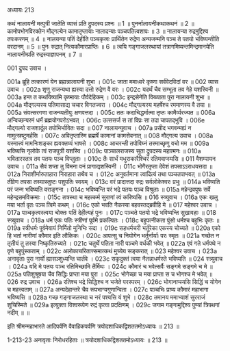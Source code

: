 अध्यायः 213

कथं नालायनी मत्पुत्री जातेति व्यासं प्रति द्रुपदस्य प्रश्नः ॥ 1 ॥ पुनर्नालायनीकथाकथनं ॥ 2 ॥ कामोपभोगविरक्तेन मौद्गल्येन कामातृप्तायाः नालादन्याः पञ्चपतित्वशापः ॥ 3 ॥ नालायन्या रुद्रमुद्दिश्य तपःकरणम् ॥ 4 ॥ नालयन्या पतिं देहीति पञ्चकृत्वः प्रार्थितेन रुद्रेण अन्यजन्मनि पञ्च ते पतयो भविष्यन्तीति वरदानम् ॥ 5 ॥ पुनः रुद्रात् नित्यकौमारप्राप्तिः ॥ 6 ॥ त्वयि गङ्गाजलस्थायां तत्रागमिष्यन्तमिन्द्रमानयेति नालायनीम्प्रति रुद्रस्याज्ञापनम् ॥ 7 ॥

001	द्रुपद उवाच ।

001a	ब्रूहि तत्कारणं येन ब्रह्मन्नालायनी शुभा ।
001c	जाता ममाध्वरे कृष्णा सर्ववेदविदां वर ॥
002	व्यास उवाच ।
002a	शृणु राजन्यथा ह्यस्या दत्तो रुद्रेण वै वरः ।
002c	यदर्थं चैव सम्भूता तव गेहे यशस्विनी ॥
003a	हन्त त कथयिष्यामि कृष्मायाः पौर्वदेहिकम् ।
003c	इन्द्रसेनेति विख्याता पुरा नालायनी शुभा ॥
004a	मौद्गल्यस्य पतिमासाद्य चचार विगतज्वरा ।
004c	मौद्गल्यस्य महर्षेश्च रममाणस्य वै तया ॥
005a	संवत्सरगणा राजन्व्यतीयुः क्षणवत्तदा ।
005c	ततः कदाचिद्धर्मात्मा तृप्तः कामैर्व्यरज्यत ॥
006a	अन्विच्छन्परमं धर्मं ब्रह्मयोगपरोऽभवत् ।
006c	उत्ससर्ज स तां विप्रः सा तदा चापतद्भुवि ।
006e	मौद्गल्यो राजशार्दूल तपोभिर्भावितः सदा ॥
007	नालायन्युवाच ।
007a	प्रसीद भगवन्मह्यं न मामुत्स्रष्टुमर्हसि ।
007c	अवितृप्तास्मि ब्रह्मर्षे कामानां कामसेवनात् ॥
008	मौद्गल्य उवाच ।
008a	यस्मात्त्वं मामनिःशङ्का ह्यवक्तव्यं भाषसे ।
008c	आचरन्ती तपोविघ्नं तस्माच्छृणु वचो मम ॥
009a	भविष्यसि नृलोके त्वं राजपुत्री यशस्वि ।
009c	पाञ्चालराजस्य सुता द्रुपदस्य महात्मनः ॥
010a	भवितारस्तत्र तव पतयः पञ्च विप्लुताः ।
010c	तैः सार्धं मधुराकारैश्चिरं रतिमवाप्स्यसि ॥
011	वैशम्पायन उवाच ।
011a	सैवं शप्ता तु विमना वनं प्रागाद्यशस्विनी ।
011c	भोगैरतृप्ता देवेशं तपसाऽऽराधयत्तदा ॥
012a	निराशीर्मारुताहारा निराहारा तथैव च ।
012c	अनुवर्तमाना त्वादित्यं तथा पञ्चतपाभवत् ॥
013a	तीव्रेण तपसा तस्यास्तुष्टः पशुपतिः स्वयम् ।
013c	वरं प्रादात्तदा रुद्रः सर्वलोकेश्वरः प्रभुः ॥
014a	भविष्यति परं जन्म भविष्यति वराङ्गना ।
014c	भविष्यन्ति परं भद्रे पतयः पञ्च विश्रुताः ॥
015a	महेन्द्रवपुषः सर्वे महेन्द्रसमविक्रमाः ।
015c	तत्रस्था च महत्कर्म सुराणां त्वं करिष्यसि ॥
016	स्त्र्युवाच ।
016a	एकः खलु मया भर्ता वृतः पञ्च त्विमे कथम् ।
016c	एको भवति नैकस्या बहवस्तद्ब्रवीहि मे ॥
017	महेश्वर उवाच ।
017a	पञ्चकृत्वस्त्वया चोक्तः पतिं देहीत्यहं पुनः ।
017c	पञ्चते पतयो भद्रे भविष्यन्ति सुखावहाः ॥
018	स्त्र्युवाच ।
018a	धर्म एकः पतिः स्त्रीणां पूर्वमे प्रकल्पितः ।
018c	बहुपत्नीकता पुंसो धर्मश्च बहुभिः कृतः ॥
019a	स्त्रीधर्मः पूर्वमेवायं निर्मितो मुनिभिः सदा ।
019c	सहधर्मचरी भर्तुरेका एकस्य चोच्यते ॥
020a	एको हि भर्ता नारीणां कौमार इति लौकिकः ।
020c	आपत्सु च नियोगेन भर्तुर्नार्याः परः स्मृतः ॥
021a	गच्छेत न तृतीयं तु तस्या निष्कृतिरुच्यते ।
021c	चतुर्थे पतिता नारी पञ्चमे वर्धकी भवेत् ॥
022a	एवं गते धर्मपथे न वृणे बहुपुंस्कताम् ।
022c	अलोकाचरितात्त्समात्कथं मुच्येय सङ्करात् ॥
023	महेश्वर उवाच ।
023a	अनावृताः पुरा नार्यो ह्यासञ्शुध्यन्ति चार्तवे ।
023c	सकृदुक्तं त्वया नैतन्नाधर्मस्ते भविष्यति ॥
024	स्त्र्युवाच ।
024a	यदि मे पतयः पञ्च रतिमिच्छामि तैर्मिथः ।
024c	कौमारं च भवेत्सर्वैः सङ्गमे सङ्गमे च मे ॥
025a	पतिशुश्रूषया चैव सिद्धिः प्राप्ता मया पुरा ।
025c	भोगेच्छा च मया प्राप्ता स च भोगश्च मे भवेत् ॥
026	रुद्र उवाच ।
026a	रतिश्च भद्रे सिद्धिश्च न भजेते परस्परम् ।
026c	भोगानाप्स्यसि सिद्धिं च योगेन च महत्त्वताम् ॥
027a	अन्यदेहान्तरे चैव रूपभाग्यगुणान्विता ।
027c	पञ्चभिः प्राप्य कौमारं महाभागा भविष्यसि ॥
028a	गच्छ गङ्गाजलस्था च नरं पश्यसि यं शुभे ।
028c	तमानय ममाभ्याशं सुरराजं शुचिस्मिते ॥
029a	इत्युक्ता विश्वरूपेण रुद्रं कृत्वा प्रदक्षिणम् ।
029c	जगाम गङ्गामुद्दिश्य पुण्यां त्रिपथगां नदीम् ॥ ॥

इति श्रीमन्महाभारते आदिपर्वणि वैवाहिकपर्वणि त्रयोदशाधिकद्विशततमोऽध्यायः ॥ 213 ॥

1-213-23 अनावृताः निरोधरहिताः ॥ त्रयोदशाधिकद्विशततमोऽध्यायः ॥ 213 ॥
